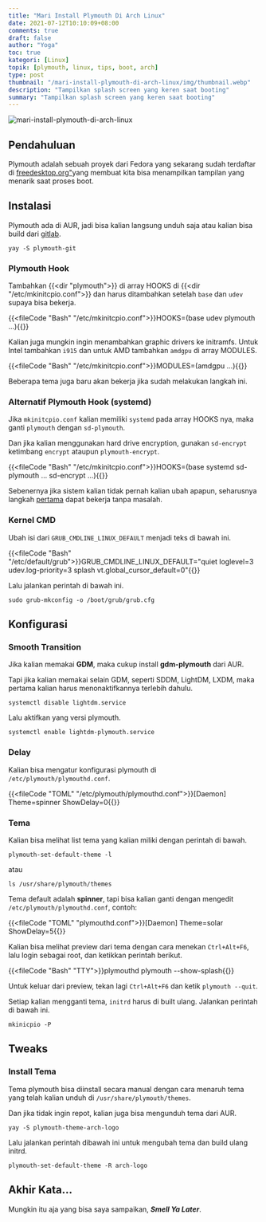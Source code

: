 ```yaml
---
title: "Mari Install Plymouth Di Arch Linux"
date: 2021-07-12T10:10:09+08:00
comments: true
draft: false
author: "Yoga"
toc: true
kategori: [Linux]
topik: [plymouth, linux, tips, boot, arch]
type: post
thumbnail: "/mari-install-plymouth-di-arch-linux/img/thumbnail.webp"
description: "Tampilkan splash screen yang keren saat booting"
summary: "Tampilkan splash screen yang keren saat booting"
---
```


![mari-install-plymouth-di-arch-linux](/mari-install-plymouth-di-arch-linux/img/thumbnail.webp)

## Pendahuluan

Plymouth adalah sebuah proyek dari Fedora yang sekarang sudah terdaftar di [freedesktop.org"](https://www.freedesktop.org/wiki/Software/#graphicsdriverswindowsystemsandsupportinglibraries "blank")yang membuat kita bisa menampilkan tampilan yang menarik saat proses boot.

## Instalasi

Plymouth ada di AUR, jadi bisa kalian langsung unduh saja atau kalian bisa build dari [gitlab](https://gitlab.freedesktop.org/plymouth/plymouth).

```Shell {user="$"}
yay -S plymouth-git
```

### Plymouth Hook

Tambahkan {{<dir "plymouth">}} di array HOOKS di {{<dir "/etc/mkinitcpio.conf">}} dan harus ditambahkan setelah `base` dan `udev`
supaya bisa bekerja.

{{<fileCode "Bash" "/etc/mkinitcpio.conf">}}HOOKS=(base udev plymouth ...){{</fileCode>}}

Kalian juga mungkin ingin menambahkan graphic drivers ke initramfs. Untuk Intel tambahkan `i915` dan untuk AMD tambahkan `amdgpu` di array MODULES.

{{<fileCode "Bash" "/etc/mkinitcpio.conf">}}MODULES=(amdgpu ...){{</fileCode>}}

Beberapa tema juga baru akan bekerja jika sudah melakukan langkah ini.

### Alternatif Plymouth Hook (systemd)

Jika `mkinitcpio.conf` kalian memiliki `systemd` pada array HOOKS nya, maka ganti `plymouth` dengan `sd-plymouth`. 

Dan jika kalian menggunakan hard drive encryption, gunakan `sd-encrypt` ketimbang `encrypt` ataupun `plymouth-encrypt`.

{{<fileCode "Bash" "/etc/mkinitcpio.conf">}}HOOKS=(base systemd sd-plymouth ... sd-encrypt ...){{</fileCode>}}

Sebenernya jika sistem kalian tidak pernah kalian ubah apapun, seharusnya langkah [pertama](#plymouth-hook) dapat bekerja tanpa masalah.

### Kernel CMD

Ubah isi dari `GRUB_CMDLINE_LINUX_DEFAULT` menjadi teks di bawah ini.

{{<fileCode "Bash" "/etc/default/grub">}}GRUB_CMDLINE_LINUX_DEFAULT="quiet loglevel=3 udev.log-priority=3 splash vt.global_cursor_default=0"{{</fileCode>}}

Lalu jalankan perintah di bawah ini.

```Shell {user="$"}
sudo grub-mkconfig -o /boot/grub/grub.cfg
```

## Konfigurasi

### Smooth Transition

Jika kalian memakai **GDM**, maka cukup install **gdm-plymouth** dari AUR.

Tapi jika kalian memakai selain GDM, seperti SDDM, LightDM, LXDM, maka pertama kalian harus menonaktifkannya terlebih dahulu.

```Shell {user="$"}
systemctl disable lightdm.service
```

Lalu aktifkan yang versi plymouth.

```Shell {user="$"}
systemctl enable lightdm-plymouth.service
```

### Delay

Kalian bisa mengatur konfigurasi plymouth di `/etc/plymouth/plymouthd.conf`.

{{<fileCode "TOML" "/etc/plymouth/plymouthd.conf">}}[Daemon]
Theme=spinner
ShowDelay=0{{</fileCode>}}

### Tema

Kalian bisa melihat list tema yang kalian miliki dengan perintah di bawah.

```Shell {user="$"}
plymouth-set-default-theme -l
```

atau

```Shell {user="$"}
ls /usr/share/plymouth/themes
```

Tema default adalah **spinner**, tapi bisa kalian ganti dengan mengedit `/etc/plymouth/plymouthd.conf`, contoh:

{{<fileCode "TOML" "plymouthd.conf">}}[Daemon]
Theme=solar
ShowDelay=5{{</fileCode>}}

Kalian bisa melihat preview dari tema dengan cara menekan `Ctrl+Alt+F6`, lalu login sebagai root, dan ketikkan perintah berikut.

{{<fileCode "Bash" "TTY">}}plymouthd
plymouth --show-splash{{</fileCode>}}

Untuk keluar dari preview, tekan lagi `Ctrl+Alt+F6` dan ketik `plymouth --quit`.

Setiap kalian mengganti tema, `initrd` harus di built ulang. Jalankan perintah di bawah ini.

```Shell {user="$"}
mkinicpio -P
```

## Tweaks

### Install Tema

Tema plymouth bisa diinstall secara manual dengan cara menaruh tema yang telah kalian unduh di `/usr/share/plymouth/themes`.

Dan jika tidak ingin repot, kalian juga bisa mengunduh tema dari AUR.

```Shell {user="$"}
yay -S plymouth-theme-arch-logo
```

Lalu jalankan perintah dibawah ini untuk mengubah tema dan build ulang initrd.

```Shell {user="$"}
plymouth-set-default-theme -R arch-logo
```

## Akhir Kata...

Mungkin itu aja yang bisa saya sampaikan, _**Smell Ya Later**_.